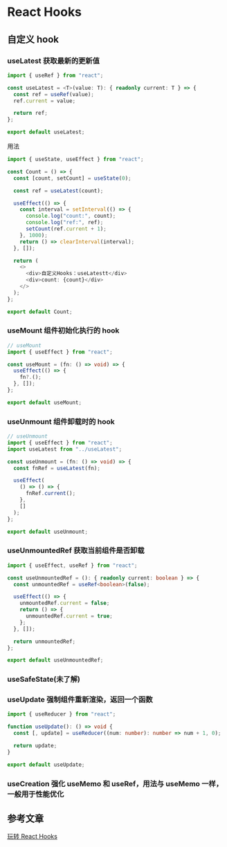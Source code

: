 # React Hooks

## 自定义 hook

### useLatest 获取最新的更新值

```ts
import { useRef } from "react";

const useLatest = <T>(value: T): { readonly current: T } => {
  const ref = useRef(value);
  ref.current = value;

  return ref;
};

export default useLatest;
```

用法

```ts
import { useState, useEffect } from "react";

const Count = () => {
  const [count, setCount] = useState(0);

  const ref = useLatest(count);

  useEffect(() => {
    const interval = setInterval(() => {
      console.log("count:", count);
      console.log("ref:", ref);
      setCount(ref.current + 1);
    }, 1000);
    return () => clearInterval(interval);
  }, []);

  return (
    <>
      <div>自定义Hooks：useLatestt</div>
      <div>count: {count}</div>
    </>
  );
};

export default Count;
```

### useMount 组件初始化执行的 hook

```ts
// useMount
import { useEffect } from "react";

const useMount = (fn: () => void) => {
  useEffect(() => {
    fn?.();
  }, []);
};

export default useMount;
```

### useUnmount 组件卸载时的 hook

```ts
// useUnmount
import { useEffect } from "react";
import useLatest from "../useLatest";

const useUnmount = (fn: () => void) => {
  const fnRef = useLatest(fn);

  useEffect(
    () => () => {
      fnRef.current();
    },
    []
  );
};

export default useUnmount;
```

### useUnmountedRef 获取当前组件是否卸载

```ts
import { useEffect, useRef } from "react";

const useUnmountedRef = (): { readonly current: boolean } => {
  const unmountedRef = useRef<boolean>(false);

  useEffect(() => {
    unmountedRef.current = false;
    return () => {
      unmountedRef.current = true;
    };
  }, []);

  return unmountedRef;
};

export default useUnmountedRef;
```

### useSafeState(未了解)

### useUpdate 强制组件重新渲染，返回一个函数

```ts
import { useReducer } from "react";

function useUpdate(): () => void {
  const [, update] = useReducer((num: number): number => num + 1, 0);

  return update;
}

export default useUpdate;
```

### useCreation 强化 useMemo 和 useRef，用法与 useMemo 一样，一般用于性能优化

## 参考文章

[玩转 React Hooks](https://juejin.cn/book/7230622711905517605)

